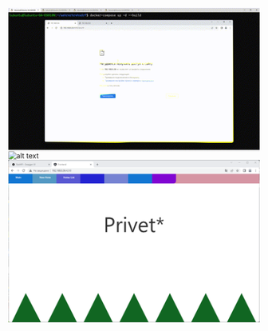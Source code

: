 
![alt text](https://github.com/eaxr/aehrerhrehsdrf/blob/main/images/fa1.gif?raw=true)
![alt text](https://github.com/eaxr/aehrerhrehsdrf/blob/main/images/fa2.gif?raw=true)
![alt text](https://github.com/eaxr/aehrerhrehsdrf/blob/main/images/image.png?raw=true)
